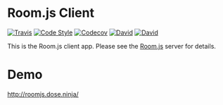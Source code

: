 Room.js Client
==============

[![Travis](https://img.shields.io/travis/doughsay/room.js-client.svg)](https://travis-ci.org/doughsay/room.js-client) [![Code Style](https://img.shields.io/badge/code%20style-standard-brightgreen.svg)](https://standardjs.com/) [![Codecov](https://img.shields.io/codecov/c/github/doughsay/room.js-client.svg)](https://codecov.io/gh/doughsay/room.js-client) [![David](https://img.shields.io/david/doughsay/room.js-client.svg)](https://david-dm.org/doughsay/room.js-client) [![David](https://img.shields.io/david/dev/doughsay/room.js-client.svg)](https://david-dm.org/doughsay/room.js-client?type=dev)

This is the Room.js client app. Please see the [Room.js](https://github.com/doughsay/room.js) server for details.

Demo
====

http://roomjs.dose.ninja/
